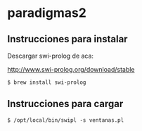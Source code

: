 paradigmas2
===========

Instrucciones para instalar
---------------------------

Descargar swi-prolog de aca:

http://www.swi-prolog.org/download/stable

```
$ brew install swi-prolog
```

Instrucciones para cargar
-------------------------

```
$ /opt/local/bin/swipl -s ventanas.pl
```
